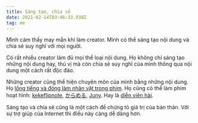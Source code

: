 ```yaml
---
title: Sáng tạo, chia sẻ
date: 2021-02-14T03:46:33.938Z
tag: me
---
```

Mình cảm thấy may mắn khi làm creator. Mình có thể sáng tạo nội dung và chia sẻ suy nghĩ với mọi người. 

Có rất nhiều creator làm đủ mọi thể loại nội dung. Họ không chỉ sáng tạo những nội dung hay, thú vị mà còn chia sẻ suy nghĩ của mình thông qua nội dung một cách rất độc đáo.

Những creator cũng thể hiện chuyên môn của mình bằng những nội dung. Họ [lồng tiếng và đóng làm nhân vật trong phim](https://www.youtube.com/user/ProZD). Họ cũng có thể làm phim hoạt hình: [kekeflipnote](https://www.youtube.com/user/kekeflipnote), [からめる](https://www.youtube.com/c/%E3%81%8B%E3%82%89%E3%82%81%E3%82%8B/videos), [Juny](https://www.youtube.com/c/JunyIsHere). Hay là [diễn viên hài](https://www.youtube.com/user/labelled4).

Sáng tạo và chia sẻ cũng là một cách để chứng tỏ giá trị của bản thân. Với sự trợ giúp của Internet thì điều này càng dễ dàng hơn.